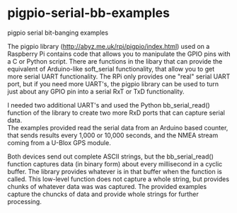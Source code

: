 # pigpio-serial-bb-examples
pigpio serial bit-banging examples

The pigpio library (http://abyz.me.uk/rpi/pigpio/index.html) used on a Raspberry Pi contains code that allows you to manipulate the GPIO pins with a C or Python script. There are functions in the libary that can provide the equivalent of Arduino-like soft_serial functionality, that allow you to get more serial UART functionality. The RPi only provides one "real" serial UART port, but if you need more UART's, the pigpio library can be used to turn just about any GPIO pin into a serial RxT or TxD functionality.

I needed two additional UART's and used the Python bb_serial_read() function of the library to create two more RxD ports that can capture serial data.  
The examples provided read the serial data from an Arduino based counter, that sends results every 1,000 or 10,000 seconds, and the NMEA stream coming from a U-Blox GPS module.

Both devices send out complete ASCII strings, but the bb_serial_read() function captures data (in binary form) about every millisecond in a cyclic buffer. The library provides whatever is in that buffer when the function is called. This low-level function does not capture a whole string, but provides chunks of whatever data was was captured. The provided examples capture the chuncks of data and provide whole strings for further processing.

